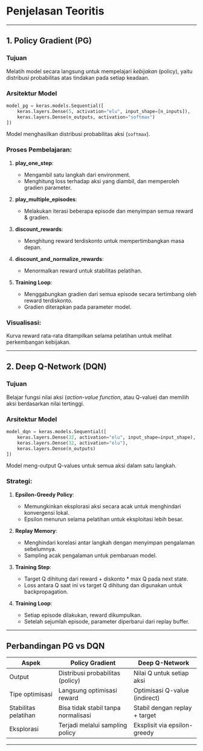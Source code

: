 # Penjelasan Teoritis

---

## 1. **Policy Gradient (PG)**

### Tujuan

Melatih model secara langsung untuk mempelajari *kebijakan* (policy), yaitu distribusi probabilitas atas tindakan pada setiap keadaan.

### Arsitektur Model

```python
model_pg = keras.models.Sequential([
    keras.layers.Dense(5, activation="elu", input_shape=[n_inputs]),
    keras.layers.Dense(n_outputs, activation="softmax")
])
```

Model menghasilkan distribusi probabilitas aksi (`softmax`).

### Proses Pembelajaran:

1. **play\_one\_step**:

   * Mengambil satu langkah dari environment.
   * Menghitung loss terhadap aksi yang diambil, dan memperoleh gradien parameter.

2. **play\_multiple\_episodes**:

   * Melakukan iterasi beberapa episode dan menyimpan semua reward & gradien.

3. **discount\_rewards**:

   * Menghitung reward terdiskonto untuk mempertimbangkan masa depan.

4. **discount\_and\_normalize\_rewards**:

   * Menormalkan reward untuk stabilitas pelatihan.

5. **Training Loop**:

   * Menggabungkan gradien dari semua episode secara tertimbang oleh reward terdiskonto.
   * Gradien diterapkan pada parameter model.

### Visualisasi:

Kurva reward rata-rata ditampilkan selama pelatihan untuk melihat perkembangan kebijakan.

---

## 2. **Deep Q-Network (DQN)**

### Tujuan

Belajar fungsi nilai aksi (*action-value function*, atau Q-value) dan memilih aksi berdasarkan nilai tertinggi.

### Arsitektur Model

```python
model_dqn = keras.models.Sequential([
    keras.layers.Dense(32, activation="elu", input_shape=input_shape),
    keras.layers.Dense(32, activation="elu"),
    keras.layers.Dense(n_outputs)
])
```

Model meng-output Q-values untuk semua aksi dalam satu langkah.

### Strategi:

1. **Epsilon-Greedy Policy**:

   * Memungkinkan eksplorasi aksi secara acak untuk menghindari konvergensi lokal.
   * Epsilon menurun selama pelatihan untuk eksploitasi lebih besar.

2. **Replay Memory**:

   * Menghindari korelasi antar langkah dengan menyimpan pengalaman sebelumnya.
   * Sampling acak pengalaman untuk pembaruan model.

3. **Training Step**:

   * Target Q dihitung dari reward + diskonto \* max Q pada next state.
   * Loss antara Q saat ini vs target Q dihitung dan digunakan untuk backpropagation.

4. **Training Loop**:

   * Setiap episode dilakukan, reward dikumpulkan.
   * Setelah sejumlah episode, parameter diperbarui dari replay buffer.

---

## Perbandingan PG vs DQN

| Aspek                | Policy Gradient                     | Deep Q-Network                |
| -------------------- | ----------------------------------- | ----------------------------- |
| Output               | Distribusi probabilitas (policy)    | Nilai Q untuk setiap aksi     |
| Tipe optimisasi      | Langsung optimisasi reward          | Optimisasi Q-value (indirect) |
| Stabilitas pelatihan | Bisa tidak stabil tanpa normalisasi | Stabil dengan replay + target |
| Eksplorasi           | Terjadi melalui sampling policy     | Eksplisit via epsilon-greedy  |

---


